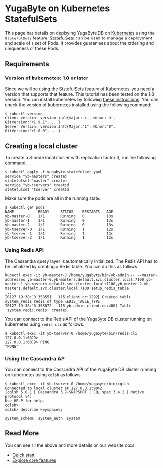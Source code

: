 # YugaByte on Kubernetes StatefulSets

This page has details on deploying YugaByte DB on [Kubernetes](https://kubernetes.io) using the `StatefulSets` feature. [StatefulSets](https://kubernetes.io/docs/concepts/workloads/controllers/statefulset/) can be used to manage a deployment and scale of a set of Pods. It provides guarantees about the ordering and uniqueness of these Pods.

## Requirements

### Version of kubernetes: 1.8 or later
Since we will be using the StatefulSets feature of Kubernetes, you need a version that supports that feature. This tutorial has been tested on the 1.8 version.
You can install kubernetes by following [these instructions](https://kubernetes.io/docs/tasks/tools/install-minikube/).
You can check the version of kubernetes installed using the following command:
```
$ kubectl version
Client Version: version.Info{Major:"1", Minor:"9", GitVersion:"v1.9.1", ...}
Server Version: version.Info{Major:"1", Minor:"8", GitVersion:"v1.8.0", ...}
```

## Creating a local cluster

To create a 3-node local cluster with replication factor 3, run the following command.
```
$ kubectl apply -f yugabyte-statefulset.yaml
service "yb-masters" created
statefulset "master" created
service "yb-tservers" created
statefulset "tserver" created
```

Make sure the pods are all in the running state.
```
$ kubectl get pods
NAME           READY     STATUS    RESTARTS   AGE
yb-master-0    1/1       Running   0          13s
yb-master-1    1/1       Running   0          13s
yb-master-2    1/1       Running   0          13s
yb-tserver-0   1/1       Running   1          12s
yb-tserver-1   1/1       Running   1          12s
yb-tserver-2   1/1       Running   1          12s
```

### Using Redis API

The Cassandra query layer is automatically initialized. The Redis API has to be initialized by creating a Redis table.
You can do this as follows
```
kubectl exec -it yb-master-0 /home/yugabyte/bin/yb-admin -- --master-addresses yb-master-0.yb-masters.default.svc.cluster.local:7100,yb-master-1.yb-masters.default.svc.cluster.local:7100,yb-master-2.yb-masters.default.svc.cluster.local:7100 setup_redis_table
...
I0127 19:38:10.358551   115 client.cc:1292] Created table system_redis.redis of type REDIS_TABLE_TYPE
I0127 19:38:10.358872   115 yb-admin_client.cc:400] Table 'system_redis.redis' created.
```
You can connect to the Redis API of the YugaByte DB cluster running on kubernetes using `redis-cli` as follows.
```
$ kubectl exec -it yb-tserver-0 /home/yugabyte/bin/redis-cli
127.0.0.1:6379> 
127.0.0.1:6379> PING
"PONG"
```

### Using the Cassandra API

You can connect to the Cassandra API of the YugaByte DB cluster running on kubernetes using `cqlsh` as follows.
```
$ kubectl exec -it yb-tserver-0 /home/yugabyte/bin/cqlsh
Connected to local cluster at 127.0.0.1:9042.
[cqlsh 5.0.1 | Cassandra 3.9-SNAPSHOT | CQL spec 3.4.2 | Native protocol v4]
Use HELP for help.
cqlsh> 
cqlsh> describe keyspaces;

system_schema  system_auth  system
```

## Read More

You can see all the above and more details on our website docs:
- [Quick start](https://docs.yugabyte.com/quick-start/install/)
- [Explore core features](https://docs.yugabyte.com/quick-start/install/)
